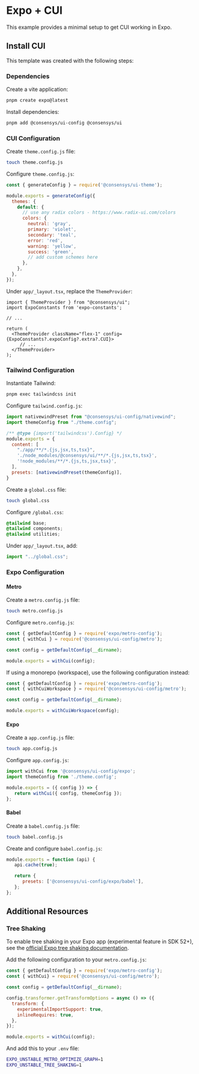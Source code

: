 # Expo + CUI

This example provides a minimal setup to get CUI working in Expo.

## Install CUI

This template was created with the following steps:

### Dependencies

Create a vite application:

```bash
pnpm create expo@latest
```

Install dependencies:

```bash
pnpm add @consensys/ui-config @consensys/ui
```

### CUI Configuration

Create `theme.config.js` file:

```bash
touch theme.config.js
```

Configure `theme.config.js`:

```js
const { generateConfig } = require('@consensys/ui-theme');

module.exports = generateConfig({
  themes: {
    default: {
      // use any radix colors - https://www.radix-ui.com/colors
      colors: {
        neutral: 'gray',
        primary: 'violet',
        secondary: 'teal',
        error: 'red',
        warning: 'yellow',
        success: 'green',
        // add custom schemes here
      },
    },
  },
});
```

Under `app/_layout.tsx`, replace the `ThemeProvider`:

```tsx
import { ThemeProvider } from "@consensys/ui";
import ExpoConstants from 'expo-constants';

// ...

return (
  <ThemeProvider className="flex-1" config={ExpoConstants?.expoConfig?.extra?.CUI}>
     // ...
  </ThemeProvider>
);
```

### Tailwind Configuration

Instantiate Tailwind:

```bash
pnpm exec tailwindcss init
```

Configure `tailwind.config.js`:

```js
import nativewindPreset from "@consensys/ui-config/nativewind";
import themeConfig from "./theme.config";

/** @type {import('tailwindcss').Config} */
module.exports = {
  content: [
    "./app/**/*.{js,jsx,ts,tsx}",
    './node_modules/@consensys/ui/**/*.{js,jsx,ts,tsx}',
    '!node_modules/**/*.{js,ts,jsx,tsx}',
  ],
  presets: [nativewindPreset(themeConfig)],
}
```

Create a `global.css` file:

```bash
touch global.css
```

Configure `/global.css`:

```css
@tailwind base;
@tailwind components;
@tailwind utilities;
```

Under `app/_layout.tsx`, add:

```js
import "../global.css";
```

### Expo Configuration

#### Metro

Create a `metro.config.js` file:

```bash
touch metro.config.js
```

Configure `metro.config.js`:

```js
const { getDefaultConfig } = require('expo/metro-config');
const { withCui } = require('@consensys/ui-config/metro');

const config = getDefaultConfig(__dirname);

module.exports = withCui(config);
```

If using a monorepo (workspace), use the following configuration instead:

```js
const { getDefaultConfig } = require('expo/metro-config');
const { withCuiWorkspace } = require('@consensys/ui-config/metro');

const config = getDefaultConfig(__dirname);

module.exports = withCuiWorkspace(config);
```

#### Expo

Create a `app.config.js` file:

```bash
touch app.config.js
```

Configure `app.config.js`:

```js
import withCui from '@consensys/ui-config/expo';
import themeConfig from './theme.config';

module.exports = ({ config }) => {
   return withCui({ config, themeConfig });
};
```

#### Babel

Create a `babel.config.js` file:

```bash
touch babel.config.js
```

Create and configure `babel.config.js`:

```js
module.exports = function (api) {
   api.cache(true);

   return {
      presets: ['@consensys/ui-config/expo/babel'],
   };
};
```

## Additional Resources

### Tree Shaking
To enable tree shaking in your Expo app (experimental feature in SDK 52+), see the [official Expo tree shaking documentation](https://docs.expo.dev/guides/tree-shaking/#enabling-tree-shaking).

Add the following configuration to your `metro.config.js`:

```js
const { getDefaultConfig } = require('expo/metro-config');
const { withCui} = require('@consensys/ui-config/metro');

const config = getDefaultConfig(__dirname);

config.transformer.getTransformOptions = async () => ({
  transform: {
    experimentalImportSupport: true,
    inlineRequires: true,
  },
});

module.exports = withCui(config);

```

And add this to your `.env` file:

```bash
EXPO_UNSTABLE_METRO_OPTIMIZE_GRAPH=1
EXPO_UNSTABLE_TREE_SHAKING=1
```
